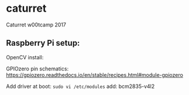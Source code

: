 # caturret
Caturret w00tcamp 2017

## Raspberry Pi setup:

OpenCV install: <LINK>

GPIOzero pin schematics: https://gpiozero.readthedocs.io/en/stable/recipes.html#module-gpiozero

Add driver at boot:
`sudo vi /etc/modules`
add: bcm2835-v4l2
